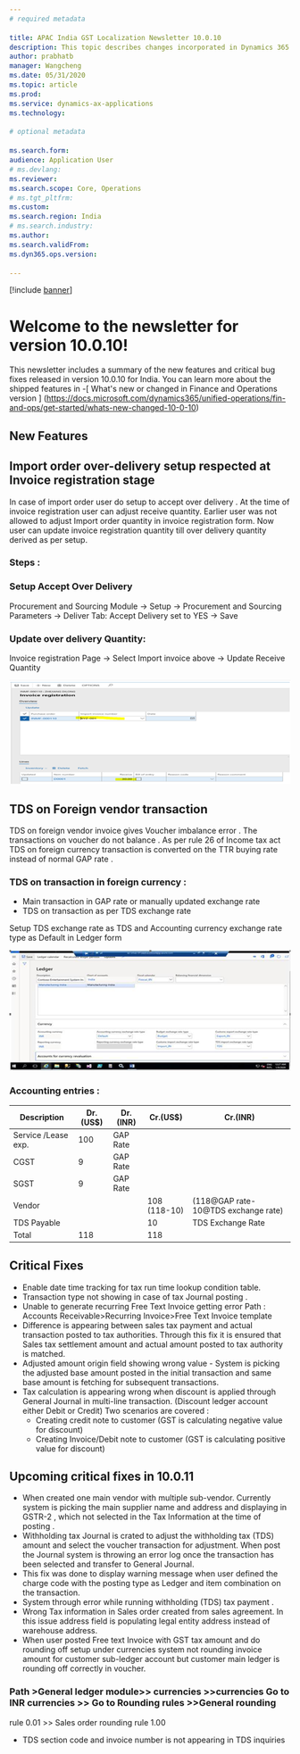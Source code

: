 ```yaml
---
# required metadata

title: APAC India GST Localization Newsletter 10.0.10
description: This topic describes changes incorporated in Dynamics 365 Application version 10.0.10
author: prabhatb
manager: Wangcheng
ms.date: 05/31/2020
ms.topic: article
ms.prod: 
ms.service: dynamics-ax-applications
ms.technology: 

# optional metadata

ms.search.form: 
audience: Application User
# ms.devlang: 
ms.reviewer: 
ms.search.scope: Core, Operations
# ms.tgt_pltfrm: 
ms.custom: 
ms.search.region: India
# ms.search.industry: 
ms.author: 
ms.search.validFrom: 
ms.dyn365.ops.version: 

---
```

[!include [banner](../includes/banner.md)]

# Welcome to the newsletter for version 10.0.10! 

This newsletter includes a summary of the new features and critical bug fixes released in version 10.0.10 for India.
You can learn more about the shipped features in 
-[ What's new or changed in Finance and Operations version ] (https://docs.microsoft.com/dynamics365/unified-operations/fin-and-ops/get-started/whats-new-changed-10-0-10)

## New Features
## Import order over-delivery setup respected at Invoice registration stage

In case of import order user do setup to accept over delivery . At the time of invoice registration user can adjust receive quantity.
Earlier user was not allowed to adjust Import order quantity in invoice registration form. 
Now user can update invoice registration quantity till over delivery quantity derived as per setup. 
### Steps : 
### Setup Accept Over Delivery
Procurement and Sourcing Module -> Setup -> Procurement and Sourcing Parameters 
-> Deliver Tab: Accept Delivery set to YES -> Save
### Update over delivery Quantity: 
Invoice registration Page -> Select Import invoice above -> Update Receive Quantity

![](media/GST-over-delivery-1-10-0-10.PNG)

## TDS on Foreign vendor transaction 
TDS on foreign vendor invoice gives Voucher imbalance error . The transactions on voucher do not balance . 
As per rule 26 of Income tax act TDS on foreign currency transaction is converted  on the TTR buying rate instead of normal GAP rate .

### TDS on transaction in foreign currency : 

- Main transaction in GAP rate or manually updated exchange rate 
- TDS on transaction as per TDS exchange rate 

Setup TDS exchange rate as TDS and Accounting currency exchange rate type as Default in Ledger form

![](media/GST-tds-exchange-rate-2-10-0-10.PNG)

### Accounting entries :
| Description                | Dr.(US$)     | Dr.(INR)          | Cr.(US$)                | Cr.(INR)                                        |
|----------------------------|--------------|-------------------|-------------------------|-------------------------------------------------|
|     Service /Lease exp.    |     100      |     GAP Rate      |                         |                                                 |
|     CGST                   |        9     |      GAP Rate     |                         |                                                 |
|     SGST                   |        9     |      GAP Rate     |                         |                                                 |
|     Vendor                 |              |                   |     108     (118-10)    |     (118@GAP rate-     10@TDS exchange rate)    |
|     TDS Payable            |              |                   |     10                  |     TDS Exchange Rate                           |
|     Total                  |     118      |                   |     118                 |                                                 |

## Critical Fixes 

- Enable date time tracking for tax run time lookup condition table. 
-	Transaction type not showing in case of tax Journal posting . 
-	Unable to generate recurring Free Text Invoice getting error 
  Path : Accounts Receivable>Recurring Invoice>Free Text Invoice template 
-	Difference is appearing between sales tax payment and actual transaction posted to tax authorities. 
  Through this fix it is ensured that Sales tax settlement amount and actual amount posted to tax authority is matched. 
-	Adjusted amount origin field showing wrong value - System is picking the adjusted base amount posted in the 
  initial transaction and same base amount is fetching for subsequent transactions. 
-	Tax calculation is appearing wrong when discount is applied through General Journal in multi-line transaction.
  (Discount ledger account either Debit or Credit) 
  Two scenarios are covered :
    - Creating credit note to customer (GST is calculating negative value for discount) 
    - Creating Invoice/Debit note to customer (GST is calculating positive value for discount) 


## Upcoming critical fixes in 10.0.11 

-	When created one main vendor with multiple sub-vendor. Currently system is picking the main supplier name and
  address and displaying in GSTR-2 ,
  which not selected in the Tax Information at the time of posting . 
-	Withholding tax Journal is crated to  adjust the withholding tax (TDS) amount and select the voucher transaction for adjustment. 
  When post the Journal system is throwing an error log once the transaction has been selected and transfer to General Journal. 
-	This fix was done to display warning message  when user defined the charge code with the posting type as Ledger and item combination
  on the transaction. 
-	System through error while running withholding (TDS) tax payment .
-	Wrong Tax information in Sales order created from sales agreement. In this issue address field is populating legal entity address
  instead of warehouse address. 
-	When user posted Free text Invoice with GST tax amount and do rounding off setup under  currencies  system not
  rounding invoice amount
  for customer sub-ledger account but customer main ledger is rounding off correctly in voucher.  
  ### Path >General ledger module>> currencies >>currencies Go to INR currencies >> Go to Rounding rules >>General rounding 
  rule 0.01 >> Sales order rounding rule 1.00 
-	TDS section code and invoice number is not  appearing in TDS inquiries 
 
